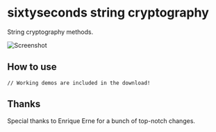 sixtyseconds string cryptography
================================

String cryptography methods.

![Screenshot](https://github.com/sixtyseconds/mootools-string-cryptography/raw/master/screen.png)

How to use
----------

	// Working demos are included in the download!

Thanks
------

Special thanks to Enrique Erne for a bunch of top-notch changes.
